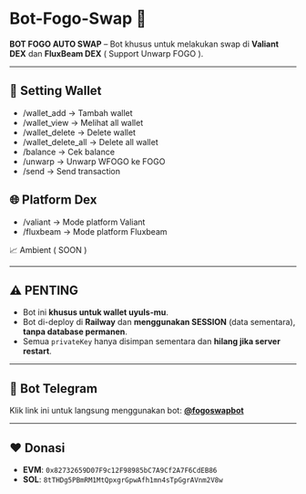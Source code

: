 # Bot-Fogo-Swap 🚀
**BOT FOGO AUTO SWAP** – Bot khusus untuk melakukan swap di **Valiant DEX** dan **FluxBeam DEX** ( Support Unwarp FOGO ).

---

## 📌 Setting Wallet
- /wallet_add → Tambah wallet
- /wallet_view → Melihat all wallet 
- /wallet_delete <nomor> → Delete wallet 
- /wallet_delete_all → Delete all wallet 
- /balance → Cek balance 
- /unwarp → Unwarp WFOGO ke FOGO 
- /send → Send transaction

## 🌐 Platform Dex
- /valiant → Mode platform Valiant 
- /fluxbeam → Mode platform Fluxbeam

📈 Ambient ( SOON )

---

## ⚠️ PENTING
- Bot ini **khusus untuk wallet uyuls-mu**.  
- Bot di-deploy di **Railway** dan **menggunakan SESSION** (data sementara), **tanpa database permanen**.  
- Semua `privateKey` hanya disimpan sementara dan **hilang jika server restart**.

---

## 🔗 Bot Telegram
Klik link ini untuk langsung menggunakan bot: **[@fogoswapbot](https://t.me/fogoswapbot)**  

---

## ❤️ Donasi
- **EVM**: `0x82732659D07F9c12F98985bC7A9Cf2A7F6CdEB86`  
- **SOL**: `8tTHDg5PBmRM1MtQpxgrGpwAfh1mn4sTpGgrAVnm2V8w`
